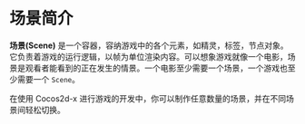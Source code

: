 # 场景简介

__场景(Scene)__ 是一个容器，容纳游戏中的各个元素，如精灵，标签，节点对象。它负责着游戏的运行逻辑，以帧为单位渲染内容。可以想象游戏就像一个电影，场景是观看者能看到的正在发生的情景。一个电影至少需要一个场景，一个游戏也至少需要一个 `Scene`。

在使用 Cocos2d-x 进行游戏的开发中，你可以制作任意数量的场景，并在不同场景间轻松切换。
